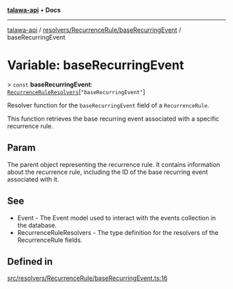 [**talawa-api**](../../../../README.md) • **Docs**

***

[talawa-api](../../../../modules.md) / [resolvers/RecurrenceRule/baseRecurringEvent](../README.md) / baseRecurringEvent

# Variable: baseRecurringEvent

\> `const` **baseRecurringEvent**: [`RecurrenceRuleResolvers`](../../../../types/generatedGraphQLTypes/type-aliases/RecurrenceRuleResolvers.md)\[`"baseRecurringEvent"`\]

Resolver function for the `baseRecurringEvent` field of a `RecurrenceRule`.

This function retrieves the base recurring event associated with a specific recurrence rule.

## Param

The parent object representing the recurrence rule. It contains information about the recurrence rule, including the ID of the base recurring event associated with it.

## See

 - Event - The Event model used to interact with the events collection in the database.
 - RecurrenceRuleResolvers - The type definition for the resolvers of the RecurrenceRule fields.

## Defined in

[src/resolvers/RecurrenceRule/baseRecurringEvent.ts:16](https://github.com/PalisadoesFoundation/talawa-api/blob/67d017fd9312183a6b2bae1b160bc814f56ab5c2/src/resolvers/RecurrenceRule/baseRecurringEvent.ts#L16)

